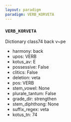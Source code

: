```yaml
---
layout: paradigm
paradigm: VERB_KORVETA
---
```

### ` VERB_KORVETA `

Dictionary class74 back v~pe
* harmony: back
* upos: VERB
* kotus_av: E
* possessive: False
* clitics: False
* deletion: veta
* pos: VERB
* stem_vowel: None
* plurale_tantum: False
* grade_dir: strengthen
* stem_diphthong: None
* suffix_regex: veta
* kotus_tn: 74
